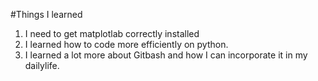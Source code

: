 #Things I learned
1. I need to get matplotlab correctly installed
2. I learned how to code more efficiently on python.
3. I learned a lot more about Gitbash and how I can incorporate it in my dailylife. 
